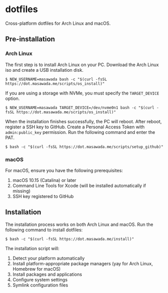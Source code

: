 dotfiles
========

Cross-platform dotfiles for Arch Linux and macOS.

## Pre-installation

### Arch Linux

The first step is to install Arch Linux on your PC. Download the Arch Linux iso and create a USB installation disk.

```
$ NEW_USERNAME=masawada bash -c "$(curl -fsSL https://dot.masawada.me/scripts/os_install)"
```

If you are using a storage with NVMe, you must specify the `TARGET_DEVICE` option.

```
$ NEW_USERNAME=masawada TARGET_DEVICE=/dev/nvme0n1 bash -c "$(curl -fsSL https://dot.masawada.me/scripts/os_install)"
```

When the installation finishes successfully, the PC will reboot. After reboot, register a SSH key to GitHub. Create a Personal Access Token with `admin:public_key` permission. Run the following command and enter the PAT.

```
$ bash -c "$(curl -fsSL https://dot.masawada.me/scripts/setup_github)"
```

### macOS

For macOS, ensure you have the following prerequisites:
1. macOS 10.15 (Catalina) or later
2. Command Line Tools for Xcode (will be installed automatically if missing)
3. SSH key registered to GitHub

## Installation

The installation process works on both Arch Linux and macOS. Run the following command to install dotfiles:

```
$ bash -c "$(curl -fsSL https://dot.masawada.me/install)"
```

The installation script will:
1. Detect your platform automatically
2. Install platform-appropriate package managers (yay for Arch Linux, Homebrew for macOS)
3. Install packages and applications
4. Configure system settings
5. Symlink configuration files
